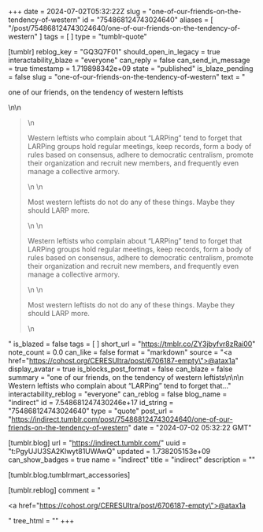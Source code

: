 +++
date = 2024-07-02T05:32:22Z
slug = "one-of-our-friends-on-the-tendency-of-western"
id = "754868124743024640"
aliases = [ "/post/754868124743024640/one-of-our-friends-on-the-tendency-of-western" ]
tags = [ ]
type = "tumblr-quote"

[tumblr]
reblog_key = "GQ3Q7F01"
should_open_in_legacy = true
interactability_blaze = "everyone"
can_reply = false
can_send_in_message = true
timestamp = 1.719898342e+09
state = "published"
is_blaze_pending = false
slug = "one-of-our-friends-on-the-tendency-of-western"
text = "<p>one of our friends, on the tendency of western leftists</p>\n\n<blockquote>\n  <p>Western leftists who complain about &ldquo;LARPing&rdquo; tend to forget that LARPing groups hold regular meetings, keep records, form a body of rules based on consensus, adhere to democratic centralism, promote their organization and recruit new members, and frequently even manage a collective armory.</p>\n  \n  <p>Most western leftists do not do any of these things. Maybe they should LARP more.</p>\n  \n  <p>Western leftists who complain about &ldquo;LARPing&rdquo; tend to forget that LARPing groups hold regular meetings, keep records, form a body of rules based on consensus, adhere to democratic centralism, promote their organization and recruit new members, and frequently even manage a collective armory.</p>\n  \n  <p>Most western leftists do not do any of these things. Maybe they should LARP more.</p>\n</blockquote>"
is_blazed = false
tags = [ ]
short_url = "https://tmblr.co/ZY3jbyfvr8zRai00"
note_count = 0.0
can_like = false
format = "markdown"
source = "<a href=\"https://cohost.org/CERESUltra/post/6706187-empty\">@atax1a</a>"
display_avatar = true
is_blocks_post_format = false
can_blaze = false
summary = "one of our friends, on the tendency of western leftists\n\n\n  Western leftists who complain about “LARPing” tend to forget that..."
interactability_reblog = "everyone"
can_reblog = false
blog_name = "indirect"
id = 7.548681247430246e+17
id_string = "754868124743024640"
type = "quote"
post_url = "https://indirect.tumblr.com/post/754868124743024640/one-of-our-friends-on-the-tendency-of-western"
date = "2024-07-02 05:32:22 GMT"

[tumblr.blog]
url = "https://indirect.tumblr.com/"
uuid = "t:PgyUJU3SA2Klwyt81UWAwQ"
updated = 1.738205153e+09
can_show_badges = true
name = "indirect"
title = "indirect"
description = ""

[tumblr.blog.tumblrmart_accessories]

[tumblr.reblog]
comment = "<p><a href=\"https://cohost.org/CERESUltra/post/6706187-empty\">@atax1a</a></p>"
tree_html = ""
+++
